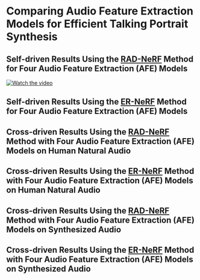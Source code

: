 # Comparing Audio Feature Extraction Models for Efficient Talking Portrait Synthesis

## Self-driven Results Using the <u>RAD-NeRF</u> Method for Four Audio Feature Extraction (AFE) Models

[![Watch the video](https://img.youtube.com/vi/7JtHSxRlSpE/maxresdefault.jpg)](https://youtube.com/shorts/7JtHSxRlSpE)

## Self-driven Results Using the <u>ER-NeRF</u> Method for Four Audio Feature Extraction (AFE) Models



## Cross-driven Results Using the <u>RAD-NeRF</u> Method with Four Audio Feature Extraction (AFE) Models on Human Natural Audio


## Cross-driven Results Using the <u>ER-NeRF</u> Method with Four Audio Feature Extraction (AFE) Models on Human Natural Audio



## Cross-driven Results Using the <u>RAD-NeRF</u> Method with Four Audio Feature Extraction (AFE) Models on Synthesized Audio



## Cross-driven Results Using the <u>ER-NeRF</u> Method with Four Audio Feature Extraction (AFE) Models on Synthesized Audio








